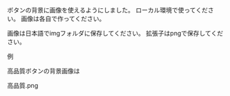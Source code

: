 ボタンの背景に画像を使えるようにしました。
ローカル環境で使ってください。
画像は各自で作ってください。

画像は日本語でimgフォルダに保存してください。
拡張子はpngで保存してください。

例

高品質ボタンの背景画像は

高品質.png
